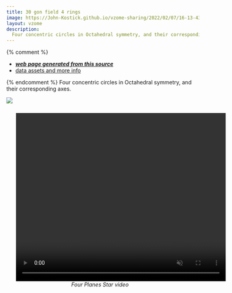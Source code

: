 ```yaml
---
title: 30 gon field 4 rings
image: https://John-Kostick.github.io/vzome-sharing/2022/02/07/16-13-43-30-gon-field-4-rings/30-gon-field-4-rings.png
layout: vzome
description:
  Four concentric circles in Octahedral symmetry, and their corresponding axes.  
---
```


{% comment %}
 - [***web page generated from this source***][post]
 - [data assets and more info][github]

[post]: <https://John-Kostick.github.io/vzome-sharing/2022/02/07/30-gon-field-4-rings-16-13-43.html>
[github]: <https://github.com/John-Kostick/vzome-sharing/tree/main/2022/02/07/16-13-43-30-gon-field-4-rings/>
{% endcomment %}
  Four concentric circles in Octahedral symmetry, and their corresponding axes.

<vzome-viewer style="width: 100%; height: 100vh;"
       src="https://John-Kostick.github.io/vzome-sharing/2022/02/07/16-13-43-30-gon-field-4-rings/30-gon-field-4-rings.vZome" >
  <img src="https://John-Kostick.github.io/vzome-sharing/2022/02/07/16-13-43-30-gon-field-4-rings/30-gon-field-4-rings.png" />
</vzome-viewer>


<figure style="width: 87%; margin: 5%">
     <video width="548" height="440" name="John Kostick's Four Plans Star video" 
		controls loop muted
		
     <source src="https://user-images.githubusercontent.com/78830166/187075860-8cd6f303-ced6-4c76-9cde-0cd5ee698164.mp4>
     This browser does not support the video tag.
   </video>
  <figcaption style="text-align: center; font-style: italic;">
    Four Planes Star video
  </figcaption>
</figure>







